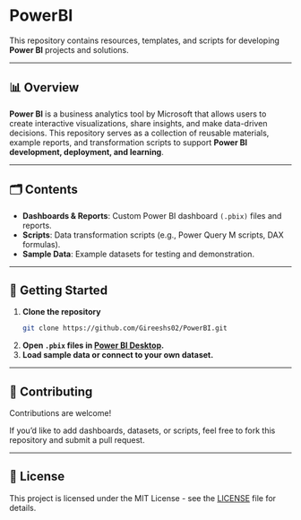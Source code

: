 # PowerBI

This repository contains resources, templates, and scripts for developing **Power BI** projects and solutions.

---

## 📊 Overview

**Power BI** is a business analytics tool by Microsoft that allows users to create interactive visualizations, share insights, and make data-driven decisions.
This repository serves as a collection of reusable materials, example reports, and transformation scripts to support **Power BI development, deployment, and learning**.

---

## 🗂️ Contents

- **Dashboards & Reports**: Custom Power BI dashboard ```(.pbix)``` files and reports.
- **Scripts**: Data transformation scripts (e.g., Power Query M scripts, DAX formulas).
- **Sample Data**: Example datasets for testing and demonstration.

---

## 🚀 Getting Started

1. **Clone the repository**
   ```bash
   git clone https://github.com/Gireeshs02/PowerBI.git
   ```
2. **Open ```.pbix``` files in [Power BI Desktop](https://powerbi.microsoft.com/desktop/).**
3. **Load sample data or connect to your own dataset.**

---

## 🤝 Contributing
Contributions are welcome!

If you’d like to add dashboards, datasets, or scripts, feel free to fork this repository and submit a pull request.

---

## 📜 License
This project is licensed under the MIT License - see the [LICENSE](LICENSE) file for details.
